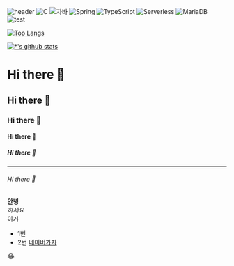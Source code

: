 ![header](https://capsule-render.vercel.app/api?type=wave&color=auto&height=300&section=header&text=깃허브%20특강&fontSize=90)
![C](https://img.shields.io/badge/-C-123456?style=flat-square&logo=C&logoColor=black)
![자바](https://img.shields.io/badge/-자바-007396?style=flat&logo=Java&logoColor=ffffff)
![Spring](https://img.shields.io/badge/-Spring-6DB33F?style=for-the-badge&logo=Spring&logoColor=white)
![TypeScript](https://img.shields.io/badge/-TypeScript-3178C6?style=flat-square&logo=TypeScript&logoColor=white)
![Serverless](https://img.shields.io/badge/-Serverless-FD5750?style=flat-square&logo=Serverless&logoColor=magenta)
![MariaDB](https://img.shields.io/badge/-MariaDB-1F305F?style=flat-square&logo=mariadb&logoColor=white)  
![test](https://img.shields.io/badge/-Java-007396?style=flat-square&logo=Java&logoColor=white)




[![Top Langs](https://github-readme-stats.vercel.app/api/top-langs/?username=KuMinSOO)](https://github.com/KuMinSOO/github-readme-stats)

[![*'s github stats](https://github-readme-stats.vercel.app/api?username=KuMinSOO)](https://github.com/KuMinSOO)







# Hi there 👋
## Hi there 👋
### Hi there 👋
#### Hi there 👋
##### Hi there 👋
---
###### Hi there 👋
**안녕**<br>
*하세요*<br>
~~이거~~<br>

* 1번
* 2번
[네이버가자](http://www.naver.com)


:joy:
